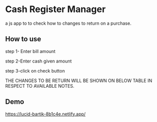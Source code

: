 
# Cash Register Manager

a js app to to check how to changes to return on a purchase.


## How to use 

step 1- Enter bill amount

step 2-Enter cash given amount

step 3-click on check button 

THE CHANGES TO BE RETURN WILL BE SHOWN ON BELOW TABLE IN RESPECT TO AVAILABLE NOTES.


## Demo

https://lucid-bartik-8b1c4e.netlify.app/

